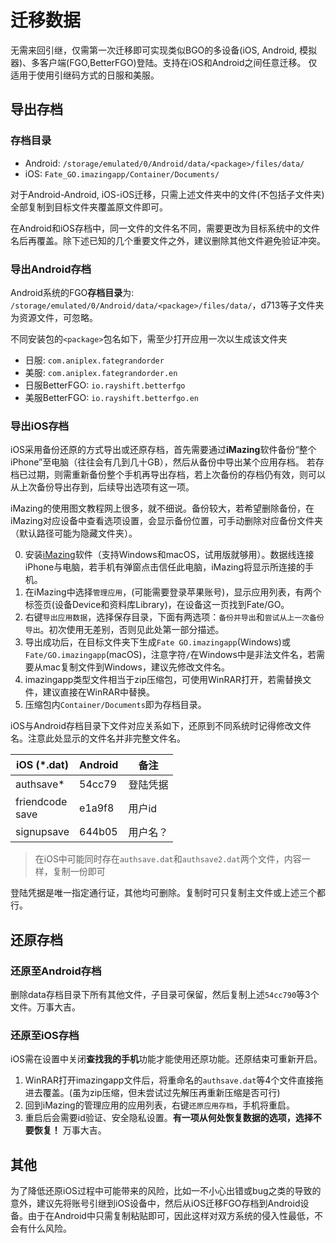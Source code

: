 # 迁移数据

无需来回引继，仅需第一次迁移即可实现类似BGO的多设备(iOS, Android, 模拟器)、多客户端(FGO,BetterFGO)登陆。支持在iOS和Android之间任意迁移。
仅适用于使用引继码方式的日服和美服。

## 导出存档

### 存档目录

- Android: `/storage/emulated/0/Android/data/<package>/files/data/`
- iOS: `Fate_GO.imazingapp/Container/Documents/`

对于Android-Android, iOS-iOS迁移，只需上述文件夹中的文件(不包括子文件夹)全部复制到目标文件夹覆盖原文件即可。

在Android和iOS存档中，同一文件的文件名不同，需要更改为目标系统中的文件名后再覆盖。除下述已知的几个重要文件之外，建议删除其他文件避免验证冲突。

### 导出Android存档

Android系统的FGO**存档目录**为: `/storage/emulated/0/Android/data/<package>/files/data/`，d713等子文件夹为资源文件，可忽略。


不同安装包的`<package>`包名如下，需至少打开应用一次以生成该文件夹
- 日服: `com.aniplex.fategrandorder`
- 美服: `com.aniplex.fategrandorder.en`
- 日服BetterFGO: `io.rayshift.betterfgo`
- 美服BetterFGO: `io.rayshift.betterfgo.en`

### 导出iOS存档

iOS采用备份还原的方式导出或还原存档，首先需要通过**iMazing**软件备份“整个iPhone”至电脑（往往会有几到几十GB），然后从备份中导出某个应用存档。
若存档已过期，则需重新备份整个手机再导出存档，若上次备份的存档仍有效，则可以从上次备份导出存到，后续导出选项有这一项。

iMazing的使用图文教程网上很多，就不细说。备份较大，若希望删除备份，在iMazing对应设备中查看选项设置，会显示备份位置，可手动删除对应备份文件夹（默认路径可能为隐藏文件夹）。

0. 安装[iMazing](https://imazing.com/zh)软件（支持Windows和macOS，试用版就够用）。数据线连接iPhone与电脑，若手机有弹窗点击信任此电脑，iMazing将显示所连接的手机。
1. 在iMazing中选择`管理应用`，(可能需要登录苹果账号)，显示应用列表，有两个标签页(设备Device和资料库Library)，在设备这一页找到Fate/GO。
2. 右键`导出应用数据`，选择保存目录，下面有两选项：`备份并导出`和`尝试从上一次备份导出`。初次使用无差别，否则见此处第一部分描述。
3. 导出成功后，在目标文件夹下生成`Fate GO.imazingapp`(Windows)或`Fate/GO.imazingapp`(macOS)，注意字符`/`在Windows中是非法文件名，若需要从mac复制文件到Windows，建议先修改文件名。
4. imazingapp类型文件相当于zip压缩包，可使用WinRAR打开，若需替换文件，建议直接在WinRAR中替换。
5. 压缩包内`Container/Documents`即为存档目录。

iOS与Android存档目录下文件对应关系如下，还原到不同系统时记得修改文件名。注意此处显示的文件名并非完整文件名。

| iOS (*.dat)    | Android    | 备注          |
| -------------- | ---------- | ------------ |
| authsave*      | 54cc79     | 登陆凭据      |
| friendcode<br>save | e1a9f8 | 用户id        |
| signupsave     | 644b05     | 用户名？       |

> 在iOS中可能同时存在`authsave.dat`和`authsave2.dat`两个文件，内容一样，复制一份即可

登陆凭据是唯一指定通行证，其他均可删除。复制时可只复制主文件或上述三个都行。

## 还原存档

### 还原至Android存档

删除data存档目录下所有其他文件，子目录可保留，然后复制上述`54cc790`等3个文件。万事大吉。

### 还原至iOS存档

iOS需在设置中关闭**查找我的手机**功能才能使用还原功能。还原结束可重新开启。

1. WinRAR打开imazingapp文件后，将重命名的`authsave.dat`等4个文件直接拖进去覆盖。(虽为zip压缩，但未尝试过先解压再重新压缩是否可行)
2. 回到iMazing的管理应用的应用列表，右键`还原应用存档`，手机将重启。
3. 重启后会需要id验证、安全隐私设置。**有一项从何处恢复数据的选项，选择不要恢复！** 万事大吉。

## 其他

为了降低还原iOS过程中可能带来的风险，比如一不小心出错或bug之类的导致的意外，建议先将账号引继到iOS设备中，然后从iOS迁移FGO存档到Android设备。由于在Android中只需复制粘贴即可，因此这样对双方系统的侵入性最低，不会有什么风险。
